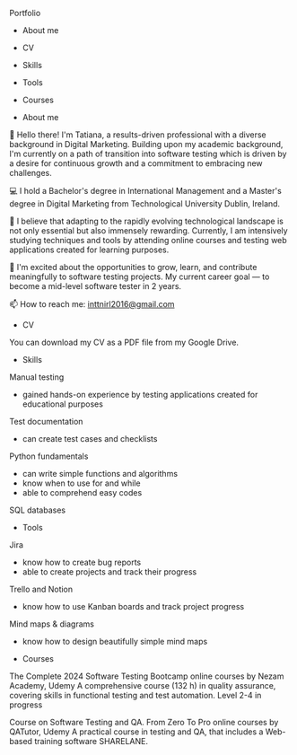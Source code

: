 Portfolio
- About me
- CV
- Skills
- Tools
- Courses


  
- About me

👋 Hello there! I'm Tatiana, a results-driven professional with a diverse background in Digital Marketing. Building upon my academic background, I'm currently on a path of transition into software testing which is driven by a desire for continuous growth and a commitment to embracing new challenges.

💻 I hold a Bachelor's degree in International Management and a Master's degree in Digital Marketing from Technological University Dublin, Ireland.


🌟 I believe that adapting to the rapidly evolving technological landscape is not only essential but also immensely rewarding.
Currently, I am intensively studying techniques and tools by attending online courses and testing web applications created for learning purposes.

🚀 I'm excited about the opportunities to grow, learn, and contribute meaningfully to software testing projects. My current career goal — to become a mid-level software tester in 2 years.

📫 How to reach me: inttnirl2016@gmail.com

- CV

You can download my CV as a PDF file from my Google Drive.

- Skills

Manual testing

- gained hands-on experience by testing applications created for educational purposes

Test documentation

- can create test cases and checklists

Python fundamentals

- can write simple functions and algorithms
- know when to use for and while
- able to comprehend easy codes

SQL databases


- Tools
  
Jira
- know how to create bug reports
- able to create projects and track their progress

Trello and Notion
- know how to use Kanban boards and track project progress

Mind maps & diagrams
- know how to design beautifully simple mind maps

- Courses

The Complete 2024 Software Testing Bootcamp
online courses by Nezam Academy, Udemy
A comprehensive course (132 h) in quality assurance, covering skills in functional testing and test automation.
Level 2-4 in progress

Course on Software Testing and QA. From Zero To Pro
online courses by QATutor, Udemy
A practical course in testing and QA, that includes a Web-based training software SHARELANE.
